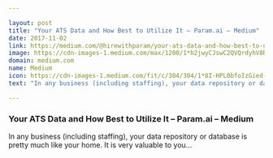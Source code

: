 ```yaml
---

layout: post
title: "Your ATS Data and How Best to Utilize It – Param.ai – Medium"
date: 2017-11-02
link: https://medium.com/@hirewithparam/your-ats-data-and-how-best-to-utilize-it-2d1daf302928?source=rss------machine_learning-5
image: https://cdn-images-1.medium.com/max/1200/1*h2jwyCJswC2QVQrdyhV8RA.jpeg
domain: medium.com
name: Medium
icon: https://cdn-images-1.medium.com/fit/c/304/304/1*8I-HPL0bfoIzGied-dzOvA.png
text: "In any business (including staffing), your data repository or database is pretty much like your home. It is very valuable to you…"

---
```


### Your ATS Data and How Best to Utilize It – Param.ai – Medium

In any business (including staffing), your data repository or database is pretty much like your home. It is very valuable to you…